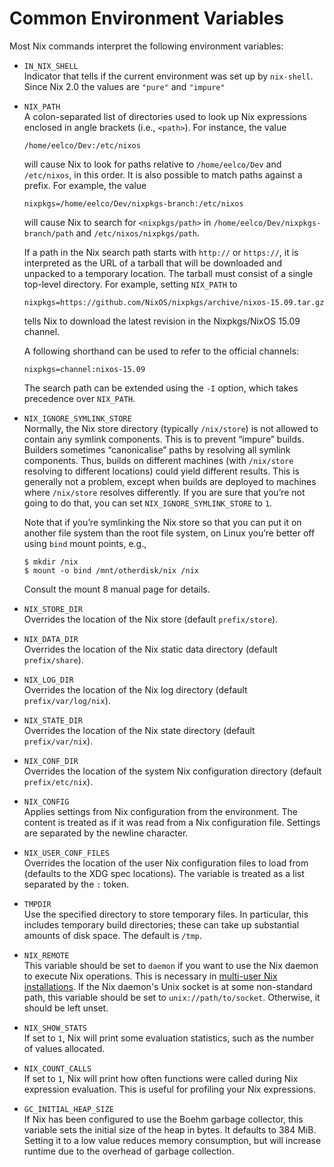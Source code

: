 # Common Environment Variables

Most Nix commands interpret the following environment variables:

  - `IN_NIX_SHELL`\
    Indicator that tells if the current environment was set up by
    `nix-shell`. Since Nix 2.0 the values are `"pure"` and `"impure"`

  - `NIX_PATH`\
    A colon-separated list of directories used to look up Nix
    expressions enclosed in angle brackets (i.e., `<path>`). For
    instance, the value
    
        /home/eelco/Dev:/etc/nixos
    
    will cause Nix to look for paths relative to `/home/eelco/Dev` and
    `/etc/nixos`, in this order. It is also possible to match paths
    against a prefix. For example, the value
    
        nixpkgs=/home/eelco/Dev/nixpkgs-branch:/etc/nixos
    
    will cause Nix to search for `<nixpkgs/path>` in
    `/home/eelco/Dev/nixpkgs-branch/path` and `/etc/nixos/nixpkgs/path`.
    
    If a path in the Nix search path starts with `http://` or
    `https://`, it is interpreted as the URL of a tarball that will be
    downloaded and unpacked to a temporary location. The tarball must
    consist of a single top-level directory. For example, setting
    `NIX_PATH` to
    
        nixpkgs=https://github.com/NixOS/nixpkgs/archive/nixos-15.09.tar.gz
    
    tells Nix to download the latest revision in the Nixpkgs/NixOS 15.09
    channel.
    
    A following shorthand can be used to refer to the official channels:
    
        nixpkgs=channel:nixos-15.09
    
    The search path can be extended using the `-I` option, which takes
    precedence over `NIX_PATH`.

  - `NIX_IGNORE_SYMLINK_STORE`\
    Normally, the Nix store directory (typically `/nix/store`) is not
    allowed to contain any symlink components. This is to prevent
    “impure” builds. Builders sometimes “canonicalise” paths by
    resolving all symlink components. Thus, builds on different machines
    (with `/nix/store` resolving to different locations) could yield
    different results. This is generally not a problem, except when
    builds are deployed to machines where `/nix/store` resolves
    differently. If you are sure that you’re not going to do that, you
    can set `NIX_IGNORE_SYMLINK_STORE` to `1`.
    
    Note that if you’re symlinking the Nix store so that you can put it
    on another file system than the root file system, on Linux you’re
    better off using `bind` mount points, e.g.,

    ```console
    $ mkdir /nix
    $ mount -o bind /mnt/otherdisk/nix /nix
    ```
    
    Consult the mount 8 manual page for details.

  - `NIX_STORE_DIR`\
    Overrides the location of the Nix store (default `prefix/store`).

  - `NIX_DATA_DIR`\
    Overrides the location of the Nix static data directory (default
    `prefix/share`).

  - `NIX_LOG_DIR`\
    Overrides the location of the Nix log directory (default
    `prefix/var/log/nix`).

  - `NIX_STATE_DIR`\
    Overrides the location of the Nix state directory (default
    `prefix/var/nix`).

  - `NIX_CONF_DIR`\
    Overrides the location of the system Nix configuration directory
    (default `prefix/etc/nix`).

  - `NIX_CONFIG`\
    Applies settings from Nix configuration from the environment.
    The content is treated as if it was read from a Nix configuration file.
    Settings are separated by the newline character.

  - `NIX_USER_CONF_FILES`\
    Overrides the location of the user Nix configuration files to load
    from (defaults to the XDG spec locations). The variable is treated
    as a list separated by the `:` token.

  - `TMPDIR`\
    Use the specified directory to store temporary files. In particular,
    this includes temporary build directories; these can take up
    substantial amounts of disk space. The default is `/tmp`.

  - `NIX_REMOTE`\
    This variable should be set to `daemon` if you want to use the Nix
    daemon to execute Nix operations. This is necessary in [multi-user
    Nix installations](../installation/multi-user.md). If the Nix
    daemon's Unix socket is at some non-standard path, this variable
    should be set to `unix://path/to/socket`. Otherwise, it should be
    left unset.

  - `NIX_SHOW_STATS`\
    If set to `1`, Nix will print some evaluation statistics, such as
    the number of values allocated.

  - `NIX_COUNT_CALLS`\
    If set to `1`, Nix will print how often functions were called during
    Nix expression evaluation. This is useful for profiling your Nix
    expressions.

  - `GC_INITIAL_HEAP_SIZE`\
    If Nix has been configured to use the Boehm garbage collector, this
    variable sets the initial size of the heap in bytes. It defaults to
    384 MiB. Setting it to a low value reduces memory consumption, but
    will increase runtime due to the overhead of garbage collection.
